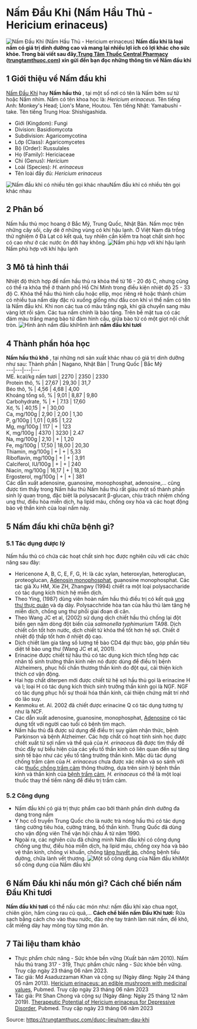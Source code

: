 # Nấm Đầu Khỉ (Nấm Hầu Thủ - Hericium erinaceus)

![Nấm Đầu Khỉ \(Nấm Hầu Thủ - Hericium erinaceus\)](https://trungtamthuoc.com/images/others/nam-dau-khi-4-4412.jpg)
**Nấm đầu khỉ là loại nấm có giá trị dinh dưỡng cao và mang lại nhiều lợi ích có lợi khác cho sức khỏe. Trong bài viết sau đây,[Trung Tâm Thuốc Central Pharmacy](https://trungtamthuoc.com/ "Trung Tâm Thuốc Central Pharmacy") ([trungtamthuoc.com](https://trungtamthuoc.com/ "trungtamthuoc.com")) xin gửi đến bạn đọc những thông tin về Nấm đầu khỉ**
##  1 Giới thiệu về Nấm đầu khỉ
[Nấm Đầu Khỉ](https://trungtamthuoc.com/hoat-chat/nam-dau-khi "Nấm Đầu Khỉ") hay **Nấm hầu thủ** , tại một số nơi có tên là Nấm bờm sư tử hoặc Nấm nhím.
Nấm có tên khoa học là:  _Hericium erinaceus_.
Tên tiếng Anh: Monkey's Head; Lion's Mane, Houtou. Tên tiếng Nhật: Yamabushi - take. Tên tiếng Trung Hoa: Shishigashida.
  * Giới (Kingdom): Fungi
  * Division: Basidiomycota
  * Subdivision: Agaricomycotina
  * Lớp (Class): Agaricomycetes
  * Bộ (Order): Russulales
  * Họ (Family): Hericiaceae 
  * Chi (Genus): _Hericium_
  * Loài (Species): _H. erinaceus_
  * Tên loài đầy đủ: _Hericium erinaceus_


![Nấm đầu khỉ có nhiều tên gọi khác nhau](https://trungtamthuoc.com/images/item/nam-dau-khi-3.jpg)Nấm đầu khỉ có nhiều tên gọi khác nhau
##  2 Phân bố
Nấm hầu thủ mọc hoang ở Bắc Mỹ, Trung Quốc, Nhật Bản. Nấm mọc trên những cây sồi, cây dẻ ở những vùng có khí hậu lạnh.
Ở Việt Nam đã trồng thử nghiệm ở Đà Lạt có kết quả, tuy nhiên cần kiểm tra hoạt chất sinh học có cao như ở các nước ôn đới hay không. 
![Nấm phù hợp với khí hậu lạnh](https://trungtamthuoc.com/images/item/nam-dau-khi-1.jpg)Nấm phù hợp với khí hậu lạnh
##  3 Mô tả hình thái
Nhiệt độ thích hợp để nấm hầu thủ ra khỏa thể từ 16 - 20 độ C, nhưng cũng có thể ra khỏa thể ở thành phố Hồ Chí Minh trong điều kiện nhiệt độ 25 - 33 độ C.
Khỏa thể hầu thủ hình cầu hoặc ellip, mọc riêng rẽ hoặc thành chùm có nhiều tua nấm dày đặc rủ xuống giống như đầu con khỉ vì thể nấm có tên là Nấm đầu khỉ.
Khi non các tua có màu trắng ngà, khi già chuyển sang màu vàng lợt rồi sậm. Các tua nấm chính là bào tầng. Trên bề mặt tua có các đám màu trắng mang bào tử đảm hình cầu, giữa bào tử có một giọt nội chất tròn. 
![Hình ảnh nấm đầu khỉ](https://trungtamthuoc.com/images/item/nam-dau-khi-2.jpg)Hình ảnh **nấm đầu khỉ tươi**
##  4 Thành phần hóa học
**Nấm hầu thủ khô** , tại những nơi sản xuất khác nhau có giá trị dinh dưỡng như sau:
Thành phần | Nagano, Nhật Bản | Trung Quốc | Bắc Mỹ  
---|---|---|---  
ME. kcal/kg nấm tươi  | 2270 | 2350 | 2330  
Protein thô, %  | 27,67 | 29,30 | 31,7  
Béo thô, %  | 4,56 | 4,68 | 4,00  
Khoáng tổng số, %  | 9,01 | 8,87 | 9,80  
Carbohydrate, %  | + | 7.13 | 17,60  
Xơ, % | 40,15 | + | 30,00  
Ca, mg/100g  | 2,90 | 2,00 | 1,30  
P, g/100g  | 1,01 | 0,85 | 1,22  
Mg, mg/100g  | 117 | + | 123  
K, mg/100g  | 4370 | 3230 | 2.47  
Na, mg/100g  | 2,10 | + | 1,20  
Fe, mg/100g | 17,50 | 18,00 | 20,30  
Thiamin, mg/100g  | + | + | 5,33  
Riboflavin, mg/100g  | + | + | 3,91  
Calciferol, IU/100g  | + | + | 240  
Niacin, mg/100g | 16,17 | + | 18,30  
Ergosterol, mg/100g  | + | + | 381  
Các dẫn xuất adenosine, guanosine, monophosphat, adenosine,... cũng được tìm thấy trong Nấm hầu thủ
Nấm hầu thủ rất giàu một số thành phần sinh lý quan trọng, đặc biệt là polysacarit β-glucan, chịu trách nhiệm chống ung thư, điều hòa miễn dịch, hạ lipid máu, chống oxy hóa và các hoạt động bảo vệ thần kinh của loại nấm này.
##  5 Nấm đầu khỉ chữa bệnh gì?
### 5.1 Tác dụng dược lý
Nấm hầu thủ có chứa các hoạt chất sinh học được nghiên cứu với các chức năng sau đây: 
- Hericenone A, B, C, E, F, G, H: là các xylan, heteroxylan, heteroglucan, proteoglucan, [Adenosin monophosphat](https://trungtamthuoc.com/hoat-chat/adenosine "Adenosin monophosphat"), guanosine monophosphat. Các tác giả Xu HM, Xie ZH, Zhangwy (1994) chiết ra một loại polysaccharide có tác dụng kích thích hệ miễn dịch. 
- Theo Ying, (1987) dùng viên hoàn nấm hầu thủ điều trị có kết quả [ung thư thực quản](https://trungtamthuoc.com/bai-viet/ung-thu-thuc-quan "ung thư thực quản") và dạ dày. Polysacchride hòa tan của hầu thủ làm tăng hệ miễn dịch, chống ung thư phổi giai đoạn di căn. 
- Theo Wang JC et al, (2002) sử dụng dịch chiết hầu thủ chống lại đột biến gen năm dòng đột biến của _salmonella typhimurium_ TA98. Dịch chiết cồn tốt hơn nước, dịch chiết từ khỏa thể tốt hơn hệ sợi. Chiết ở nhiệt độ thấp tốt hơn ở nhiệt độ cao. 
- Dịch chiết làm gia tăng số lượng tế bào CD4 đại thực bào, góp phần tiêu diệt tế bào ung thư (Wang JC et al, 2001). 
- Erinacine được chiết từ hầu thủ có tác dụng kích thích tổng hợp các nhân tố sinh trưởng thần kinh nên nó được dùng để điều trị bệnh Alzheimers, phục hồi chấn thương thần kinh do đột quị, cải thiện kích thích cơ vận động. 
- Hai hợp chất diterpen mới được chiết từ hệ sợi hầu thủ gọi là erinacine H và l; loại H có tác dụng kích thích sinh trưởng thần kinh gọi là NGF. NGF có tác dụng phục hồi sự thoái hóa thần kinh, cải thiện chứng mất trí nhớ do lão suy. 
- Kenmoku et. Al. 2002 đã chiết được erinacine Q có tác dụng tương tự như là NCF. 
- Các dẫn xuất adenosine, guanosine, monophosphat, [Adenosine](https://trungtamthuoc.com/hoat-chat/adenosine "Adenosine") có tác dụng tốt với người cao tuổi có bệnh tim mạch.
- Nấm hầu thủ đã được sử dụng để điều trị suy giảm nhận thức, bệnh Parkinson và bệnh Alzheimer. Các hợp chất có hoạt tính sinh học được chiết xuất từ ​​sợi nấm và thể quả của _H. erinaceus_ đã được tìm thấy để thúc đẩy sự biểu hiện của các yếu tố thần kinh có liên quan đến sự tăng sinh tế bào như các yếu tố tăng trưởng thần kinh. Mặc dù tác dụng chống trầm cảm của _H. erinaceus_ chưa được xác nhận và so sánh với các [thuốc chống trầm cảm](https://trungtamthuoc.com/bai-viet/duoc-ly-ve-thuoc-chong-tram-cam-va-cac-nhom-thuoc-cu-the "thuốc chống trầm cảm") thông thường, dựa trên sinh lý bệnh thần kinh và thần kinh của [bệnh trầm cảm](https://trungtamthuoc.com/bai-viet/gioi-thieu-ve-thuoc-chong-tram-cam "bệnh trầm cảm"), _H. erinaceus_ có thể là một loại thuốc thay thế tiềm năng để điều trị trầm cảm.
### 5.2 Công dụng
- Nấm đầu khỉ có giá trị thực phẩm cao bởi thành phần dinh dưỡng đa dạng trong nấm
- Y học cổ truyền Trung Quốc cho là nước trà nóng hầu thủ có tác dụng tăng cường tiêu hóa, cường tráng, bổ thần kinh. Trung Quốc đã dùng cho vận động viên Thế vận hội châu Á từ năm 1990. 
- Ngoài ra, các nghiên cứu đã chứng minh Nấm đầu khỉ có công dụng chống ung thư, điều hòa miễn dịch, hạ lipid máu, chống oxy hóa và bảo vệ thần kinh, chống vi khuẩn, chống [tăng huyết áp](https://trungtamthuoc.com/bai-viet/tang-huyet-ap-thong-tin-ve-benh-danh-cho-benh-nhan "tăng huyết áp"), chống bệnh tiểu đường, chữa lành vết thương.
![Một số công dụng của Nấm đầu khỉ](https://trungtamthuoc.com/images/item/nam-dau-khi-5.jpg)Một số công dụng của Nấm đầu khỉ
##  6 Nấm Đầu khỉ nấu món gì? Cách chế biến nấm Đầu Khỉ tươi
**Nấm đầu khỉ tươi** có thể nấu các món như: nấm đầu khỉ xào chua ngọt, chiên giòn, hầm cùng rau củ quả,...
**Cách chế biến nấm Đầu Khỉ tươi:** Rửa sạch bằng cách cho vào thau nước, đảo nhẹ tay tránh làm nát nấm, để khô, cắt miếng dày hay mỏng tùy từng món ăn.
##  7 Tài liệu tham khảo
  * Thực phẩm chức năng - Sức khỏe bền vững (Xuất bản năm 2010). Nấm hầu thủ trang 317 - 319, Thực phẩm chức năng - Sức khỏe bền vững. Truy cập ngày 23 tháng 06 năm 2023.
  * Tác giả: Md Asaduzzaman Khan và cộng sự (Ngày đăng: Ngày 24 tháng 05 năm 2013). [Hericium erinaceus: an edible mushroom with medicinal values](https://pubmed.ncbi.nlm.nih.gov/23735479/), Pubmed. Truy cập ngày 23 tháng 06 năm 2023
  * Tác giả: Pit Shan Chong và cộng sự (Ngày đăng: Ngày 25 tháng 12 năm 2019). [Therapeutic Potential of Hericium erinaceus for Depressive Disorder](https://pubmed.ncbi.nlm.nih.gov/31881712/), Pubmed. Truy cập ngày 23 tháng 06 năm 2023




Source: https://trungtamthuoc.com/duoc-lieu/nam-dau-khi